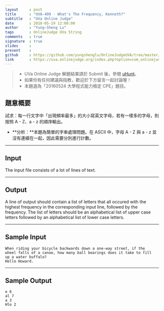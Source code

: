 ```yaml
---
layout     : post
title      : "UVA-499 - What's The Frequency, Kenneth?"
subtitle   : "UVa Online Judge"
date       : 2018-05-19 12:00:00
author     : "Yung-Sheng Lu"
tags       : OnlineJudge UVa String
comments   : true
signature  : true
slides     : 
present    :
github     : https://github.com/yungshenglu/OnlineJudgeUVA/tree/master/UVA-11344
link       : https://uva.onlinejudge.org/index.php?option=com_onlinejudge&Itemid=8&page=show_problem&problem=2319
---
```


> * UVa Online Judge 解題結果請於 Submit 後，參閱 [uHunt](https://uhunt.onlinejudge.org/)。
> * 如果你有任何建議與指教，歡迎於下方留言一起討論喔！
> * 本題選為「20160524 大學程式能力檢定 CPE」題目。

## 題意概要

試求：每一行文字中「出現頻率最多」的大小寫英文字母，若有一樣多的字母，則按照 A - Z、a - z 的順序輸出。
* **分析：**本題為簡單的字串處理問題。在 ASCII 中，字母 A - Z 與 a - z 並沒有連續在一起，因此需要分別進行計數。

---
## Input

The input file consists of a lot of lines of text.

---
## Output

A line of output should contain a list of letters that all occured with the highest frequency in the corresponding input line, followed by the frequency. The list of letters should be an alphabetical list of upper case letters followed by an alphabetical list of lower case letters.

---
## Sample Input

```
When riding your bicycle backwards down a one-way street, if the
wheel falls of a canoe, how many ball bearings does it take to fill
up a water buffalo?
Hello Howard.
```

---
## Sample Output

```
e 6
al 7
a 3
Hlo 2
```